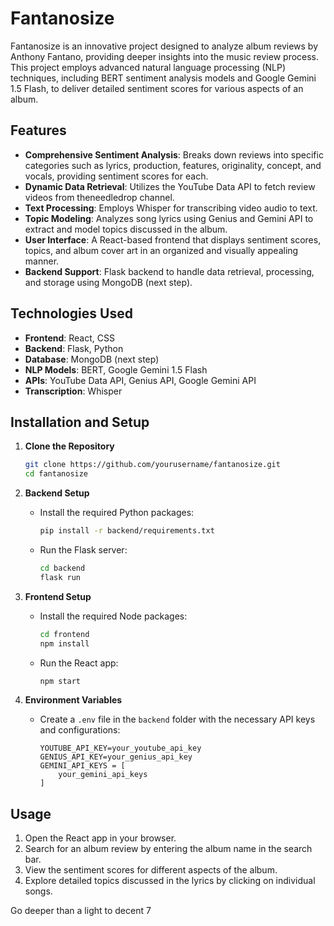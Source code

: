 # Fantanosize

Fantanosize is an innovative project designed to analyze album reviews by Anthony Fantano, providing deeper insights into the music review process. This project employs advanced natural language processing (NLP) techniques, including BERT sentiment analysis models and Google Gemini 1.5 Flash, to deliver detailed sentiment scores for various aspects of an album.

## Features

- **Comprehensive Sentiment Analysis**: Breaks down reviews into specific categories such as lyrics, production, features, originality, concept, and vocals, providing sentiment scores for each.
- **Dynamic Data Retrieval**: Utilizes the YouTube Data API to fetch review videos from theneedledrop channel.
- **Text Processing**: Employs Whisper for transcribing video audio to text.
- **Topic Modeling**: Analyzes song lyrics using Genius and Gemini API to extract and model topics discussed in the album.
- **User Interface**: A React-based frontend that displays sentiment scores, topics, and album cover art in an organized and visually appealing manner.
- **Backend Support**: Flask backend to handle data retrieval, processing, and storage using MongoDB (next step).

## Technologies Used

- **Frontend**: React, CSS
- **Backend**: Flask, Python
- **Database**: MongoDB (next step)
- **NLP Models**: BERT, Google Gemini 1.5 Flash
- **APIs**: YouTube Data API, Genius API, Google Gemini API
- **Transcription**: Whisper

## Installation and Setup

1. **Clone the Repository**
    ```bash
    git clone https://github.com/yourusername/fantanosize.git
    cd fantanosize
    ```

2. **Backend Setup**
    - Install the required Python packages:
      ```bash
      pip install -r backend/requirements.txt
      ```
    - Run the Flask server:
      ```bash
      cd backend
      flask run
      ```

3. **Frontend Setup**
    - Install the required Node packages:
      ```bash
      cd frontend
      npm install
      ```
    - Run the React app:
      ```bash
      npm start
      ```

4. **Environment Variables**
    - Create a `.env` file in the `backend` folder with the necessary API keys and configurations:
      ```env
      YOUTUBE_API_KEY=your_youtube_api_key
      GENIUS_API_KEY=your_genius_api_key
      GEMINI_API_KEYS = [
          your_gemini_api_keys
      ]
      ```

## Usage

1. Open the React app in your browser.
2. Search for an album review by entering the album name in the search bar.
3. View the sentiment scores for different aspects of the album.
4. Explore detailed topics discussed in the lyrics by clicking on individual songs.



Go deeper than a light to decent 7
